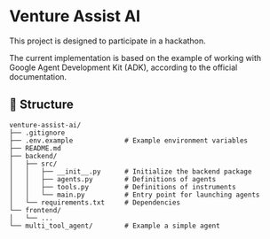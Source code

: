 # Venture Assist AI

This project is designed to participate in a hackathon.

The current implementation is based on the example of working with Google Agent Development Kit (ADK), according to the official documentation.

## 📁 Structure

```
venture-assist-ai/
├── .gitignore
├── .env.example             # Example environment variables
├── README.md
├── backend/
│   ├── src/
│   │   ├── __init__.py      # Initialize the backend package
│   │   ├── agents.py        # Definitions of agents
│   │   ├── tools.py         # Definitions of instruments
│   │   └── main.py          # Entry point for launching agents
│   └── requirements.txt     # Dependencies
└── frontend/
│   └── ...
└── multi_tool_agent/        # Example a simple agent
```